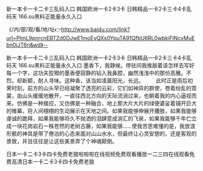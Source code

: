新一本卡一卡二卡三乱码入口
韩国欧洲一卡2卡3卡
日韩精品一卡2卡三卡4卡乱码天
166.su黑料正能量永久入口


《/内/部/观/看/地/址👉http://www.baidu.com/link?url=PImL9pnrcnEBTZd0DJwE1moEyQXs0YpuTA91QfbU6RL0wbkiFlNcvMuEbn0iJT6n&wd》--

新一本卡一卡二卡三乱码入口
韩国欧洲一卡2卡3卡
日韩精品一卡2卡三卡4卡乱码天
166.su黑料正能量永久入口
墨香下，我静候。停驻间我推敲着该怎样去写好每一个字，这功夫狡猾的墨香便寂静的钻入我鼻腔，幽然浅浅中的那份高雅。不烈，却新颖，耐人寻味。这种香，该当如凌晨阳光，长远。
　　此时正是雨后初霁时刻，前方的山头早已经凝聚了透亮的云彩，它们如神异的群使，卷着纷乱的霓裳，由山头缓缓地散开，一直往西北方向的天际流淌过来，也朝着我的内心逼视而来。仿佛是一种接应，又仿佛是一种融合，地上那大片大片的绿便婆娑着铺开巨大的帷幕，将人间栩栩的生动展示在天地之间。如果我能够伸展开腰肢，如果我能够虔诚的跪拜，如果我能够将久不抛洒的泪肆意成淌汇的飞泉，如果我能够千年伫立成一块花岗岩石一株苍然的老树古藤，如果我能够……使我苦思难懂的是，我放浪形骸的神具是带了倦泊的心态来面对山山水水，但最终让心灵安憩的，还是客观的景致，并且往往是让这些美景弄了个神魂颠倒。





日本一卡二卡3卡四卡免费老狼啦啦啦在线视频免费观看播放一二三四在线观看免费高清日本一卡二卡3卡四卡免费老狼
